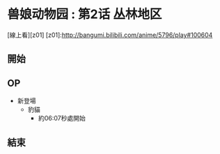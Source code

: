 # 兽娘动物园 : 第2话 丛林地区

[線上看][z01]
[z01]:http://bangumi.bilibili.com/anime/5796/play#100604
## 開始
## OP

* 新登場
  * 豹貓
    * 約06:07秒處開始

## 結束



